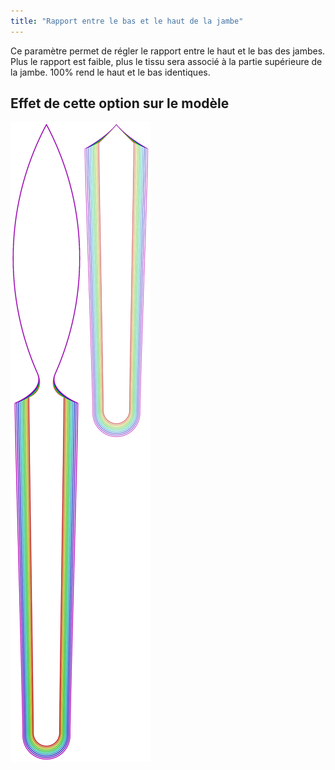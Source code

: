 ```yaml
---
title: "Rapport entre le bas et le haut de la jambe"
---
```


Ce paramètre permet de régler le rapport entre le haut et le bas des jambes. Plus le rapport est faible, plus le tissu sera associé à la partie supérieure de la jambe. 100% rend le haut et le bas identiques.

## Effet de cette option sur le modèle

![Cette image montre l'effet de cette option en superposant plusieurs variantes qui ont une valeur différente pour cette option](octoplushy_bottomtoplegratio_sample.svg "Effet de cette option sur le modèle")
